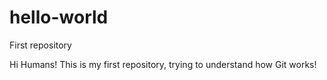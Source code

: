 # hello-world
First repository

Hi Humans!
This is my first repository, trying to understand how Git works!
